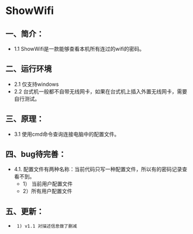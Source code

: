# ShowWifi

## 一、简介：
-    1.1 ShowWifi是一款能够查看本机所有连过的wifi的密码。

## 二、运行环境
-   2.1 仅支持windows
-   2.2 台式机一般都不自带无线网卡，如果在台式机上插入外置无线网卡，需要自行测试。

## 三、原理：
-   3.1 使用cmd命令查询连接电脑中的配置文件。

## 四、bug待完善：
-   4.1. 配置文件有两种名称：当前代码只写一种配置文件，所以有的密码记录查看不到。
      - 1） 当前用户配置文件
      - 2）所有用户配置文件

## 五、更新：
-      1) v1.1 对描述信息做了删减 
